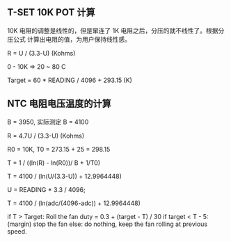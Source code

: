 ## T-SET 10K POT 计算

10K 电阻的调整是线性的，但是窜连了 1K 电阻之后，分压的就不线性了。根据分压公式 计算出电阻的值，为用户保持线性感。

R = U / (3.3-U) (Kohms)

0 - 10K => 20 ~ 80 C

Target = 60 \* READING / 4096 + 293.15 (K)

## NTC 电阻电压温度的计算

B = 3950, 实际测定 B = 4100

R = 4.7U / (3.3-U) (Kohms)

R0 = 10K, T0 = 273.15 + 25 = 298.15

T = 1 / ((ln(R) - ln(R0))/ B + 1/T0)

T = 4100 / (ln(U/(3.3-U)) + 12.9964448)

U = READING \* 3.3 / 4096;

T = 4100 / (ln(adc/(4096-adc)) + 12.9964448)

if T > Target:
Roll the fan duty = 0.3 + (target - T) / 30
if target < T - 5: (margin)
stop the fan
else:
do nothing, keep the fan rolling at previous speed.
